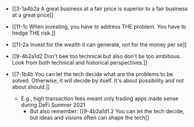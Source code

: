 - [[3-1a4b2a A great business at a fair price is superior to a fair business at a great price]]
- [[11-1c When investing, you have to address THE problem. You have to hedge THE risk.]]
- [[11-2a Invest for the wealth it can generate, not for the money per se]]

- [[9-4b2a1d2 Don't bee too technical but also don't be too ambitious. Look from both technical and historical perspectives.]]

- [[7-1b4b You can let the tech decide what are the problems to be solved. Otherwise, it will decide by itself. It's about possibility and not about should.]]
	- E.g., high transaction fees meant only trading apps made sense during DeFi Summer 2021
		- But also remember: [[9-4b2a1d1.2 You can let the tech decide, but ideas and visions often can shape the tech]]
